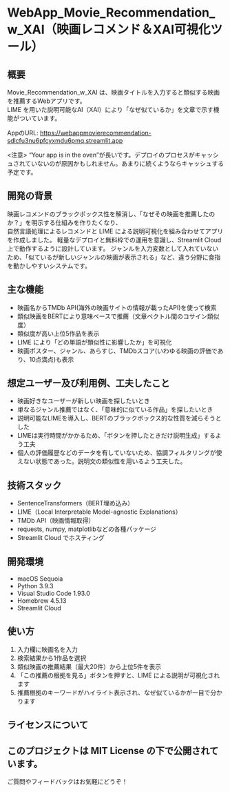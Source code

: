 # WebApp_Movie_Recommendation_w_XAI（映画レコメンド＆XAI可視化ツール）

## 概要

Movie_Recommendation_w_XAI は、映画タイトルを入力すると類似する映画を推薦するWebアプリです。  
LIME を用いた説明可能なAI（XAI）により「なぜ似ているか」を文章で示す機能がついています。

AppのURL: https://webappmovierecommendation-sdlcfu3nu6pfcyxmdu6pmq.streamlit.app

<注意>
“Your app is in the oven”が長いです。デプロイのプロセスがキャッシュされていないのが原因かもしれません。あまりに続くようならキャッシュする予定です。

## 開発の背景

映画レコメンドのブラックボックス性を解消し、「なぜその映画を推薦したのか？」を明示する仕組みを作りたくなり、  
自然言語処理によるレコメンドと LIME による説明可視化を組み合わせてアプリを作成しました。
軽量なデプロイと無料枠での運用を意識し、Streamlit Cloud 上で動作するように設計しています。
ジャンルを入力変数として入れていないため、「似ているが新しいジャンルの映画が表示される」など、違う分野に食指を動かしやすいシステムです。


## 主な機能

- 映画名からTMDb API(海外の映画サイトの情報が載ったAPI)を使って検索  
- 類似映画をBERTにより意味ベースで推薦（文章ベクトル間のコサイン類似度）  
- 類似度が高い上位5作品を表示  
- LIME により「どの単語が類似性に影響したか」を可視化  
- 映画ポスター、ジャンル、あらすじ、TMDbスコア(いわゆる映画の評価であり、10点満点)も表示  

## 想定ユーザー及び利用例、工夫したこと

- 映画好きなユーザーが新しい映画を探したいとき  
- 単なるジャンル推薦ではなく、「意味的に似ている作品」を探したいとき  
- 説明可能なLIMEを導入し、BERTのブラックボックス的な性質を減らそうとした 
- LIMEは実行時間がかかるため、「ボタンを押したときだけ説明生成」するよう工夫
- 個人の評価履歴などのデータを有していないため、協調フィルタリングが使えない状態であった。説明文の類似性を用いるよう工夫した。


## 技術スタック
- SentenceTransformers（BERT埋め込み）  
- LIME（Local Interpretable Model-agnostic Explanations）  
- TMDb API（映画情報取得）  
- requests, numpy, matplotlibなどの各種パッケージ 
- Streamlit Cloud でホスティング

## 開発環境

- macOS Sequoia  
- Python 3.9.3  
- Visual Studio Code 1.93.0  
- Homebrew 4.5.13  
- Streamlit Cloud


## 使い方

1. 入力欄に映画名を入力  
2. 検索結果から1作品を選択  
3. 類似映画の推薦結果（最大20件）から上位5件を表示  
4. 「この推薦の根拠を見る」ボタンを押すと、LIME による説明が可視化されます  
5. 推薦根拠のキーワードがハイライト表示され、なぜ似ているかが一目で分かります  


## ライセンスについて

このプロジェクトは **MIT License** の下で公開されています。
---
ご質問やフィードバックはお気軽にどうぞ！
